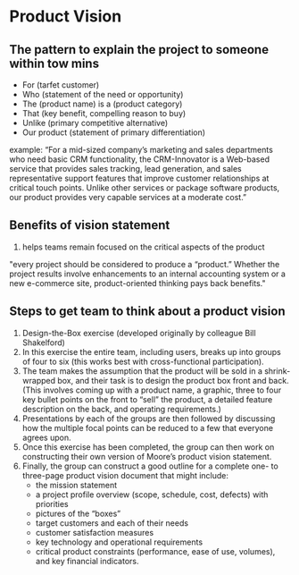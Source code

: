 # Product Vision

## The pattern to explain the project to someone within tow mins
- For (tarfet customer)
- Who (statement of the need or opportunity)
- The (product name) is a (product category)
- That (key benefit, compelling reason to buy)
- Unlike (primary competitive alternative)
- Our product (statement of primary differentiation)

example:
“For a mid-sized company’s marketing and sales departments who need basic CRM functionality, the CRM-Innovator is a Web-based service that provides sales tracking, lead generation, and sales representative support features that improve customer relationships at critical touch points. Unlike other services or package software products, our product provides very capable services at a moderate cost.”


## Benefits of vision statement
1. helps teams remain focused on the critical aspects of the product

"every project should be considered to produce a “product.” Whether the project results involve enhancements to an internal accounting system or a new e-commerce site, product-oriented thinking pays back benefits."


## Steps to get team to think about a product vision 
1. Design-the-Box exercise (developed originally by colleague Bill Shakelford)
2. In this exercise the entire team, including users, breaks up into groups of four to six (this works best with cross-functional participation).
3. The team makes the assumption that the product will be sold in a shrink-wrapped box, and their task is to design the product box front and back. (This involves coming up with a product name, a graphic, three to four key bullet points on the front to “sell” the product, a detailed feature description on the back, and operating requirements.)
4. Presentations by each of the groups are then followed by discussing how the multiple focal points can be reduced to a few that everyone agrees upon.
5. Once this exercise has been completed, the group can then work on constructing their own version of Moore’s product vision statement.
6. Finally, the group can construct a good outline for a complete one- to three-page product vision document that might include: 
    - the mission statement
    - a project profile overview (scope, schedule, cost, defects) with priorities
    - pictures of the “boxes” 
    - target customers and each of their needs
    - customer satisfaction measures
    - key technology and operational requirements
    - critical product constraints (performance, ease of use, volumes), and key financial indicators.
